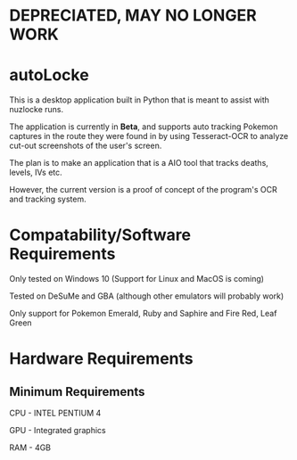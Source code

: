 # DEPRECIATED, MAY NO LONGER WORK

# autoLocke

This is a desktop application built in Python that is meant to assist with
nuzlocke runs.

The application is currently in **Beta**, and supports auto tracking Pokemon captures
in the route they were found in by using Tesseract-OCR to analyze cut-out screenshots of the
user's screen.

The plan is to make an application that is a AIO tool that tracks deaths, levels, IVs etc.

However, the current version is a proof of concept of the program's OCR and tracking system.

# Compatability/Software Requirements


Only tested on Windows 10 (Support for Linux and MacOS is coming)


Tested on DeSuMe and GBA (although other emulators will probably work)


Only support for Pokemon Emerald, Ruby and Saphire and Fire Red, Leaf Green

# Hardware Requirements

## Minimum Requirements

CPU -  INTEL PENTIUM 4 

GPU - Integrated graphics

RAM - 4GB 










